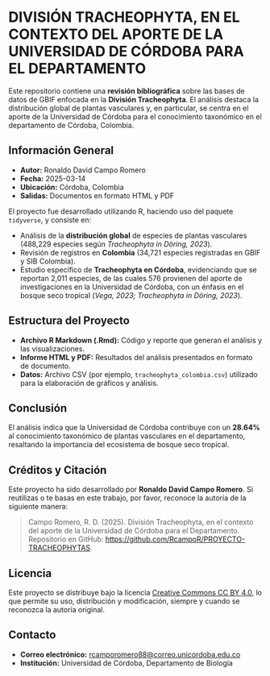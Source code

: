 # DIVISIÓN TRACHEOPHYTA, EN EL CONTEXTO DEL APORTE DE LA UNIVERSIDAD DE CÓRDOBA PARA EL DEPARTAMENTO

Este repositorio contiene una **revisión bibliográfica** sobre las bases de datos de GBIF enfocada en la **División Tracheophyta**. El análisis destaca la distribución global de plantas vasculares y, en particular, se centra en el aporte de la Universidad de Córdoba para el conocimiento taxonómico en el departamento de Córdoba, Colombia.

## Información General

- **Autor:** Ronaldo David Campo Romero  
- **Fecha:** 2025-03-14  
- **Ubicación:** Córdoba, Colombia  
- **Salidas:** Documentos en formato HTML y PDF

El proyecto fue desarrollado utilizando R, haciendo uso del paquete `tidyverse`, y consiste en:
- Análisis de la **distribución global** de especies de plantas vasculares (488,229 especies según *Tracheophyta in Döring, 2023*).
- Revisión de registros en **Colombia** (34,721 especies registradas en GBIF y SIB Colombia).
- Estudio específico de **Tracheophyta en Córdoba**, evidenciando que se reportan 2,011 especies, de las cuales 576 provienen del aporte de investigaciones en la Universidad de Córdoba, con un énfasis en el bosque seco tropical (*Vega, 2023; Tracheophyta in Döring, 2023*).

## Estructura del Proyecto

- **Archivo R Markdown (.Rmd):** Código y reporte que generan el análisis y las visualizaciones.
- **Informe HTML y PDF:** Resultados del análisis presentados en formato de documento.
- **Datos:** Archivo CSV (por ejemplo, `tracheophyta_colombia.csv`) utilizado para la elaboración de gráficos y análisis.

## Conclusión

El análisis indica que la Universidad de Córdoba contribuye con un **28.64%** al conocimiento taxonómico de plantas vasculares en el departamento, resaltando la importancia del ecosistema de bosque seco tropical.

## Créditos y Citación

Este proyecto ha sido desarrollado por **Ronaldo David Campo Romero**. Si reutilizas o te basas en este trabajo, por favor, reconoce la autoría de la siguiente manera:

> Campo Romero, R. D. (2025). División Tracheophyta, en el contexto del aporte de la Universidad de Córdoba para el Departamento. Repositorio en GitHub: https://github.com/RcampoR/PROYECTO-TRACHEOPHYTAS.

## Licencia

Este proyecto se distribuye bajo la licencia [Creative Commons CC BY 4.0](https://creativecommons.org/licenses/by/4.0/), lo que permite su uso, distribución y modificación, siempre y cuando se reconozca la autoría original.

## Contacto

- **Correo electrónico:** rcamporomero88@correo.unicordoba.edu.co  
- **Institución:** Universidad de Córdoba, Departamento de Biología
